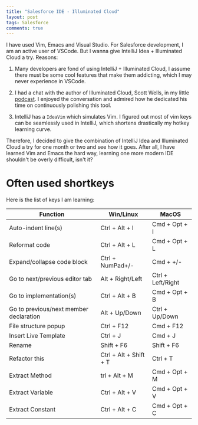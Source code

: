 ```yaml
---
title: "Salesforce IDE - Illuminated Cloud"
layout: post
tags: Salesforce
comments: true
---
```


I have used Vim, Emacs and Visual Studio. For Salesforce development, I am an active user of VSCode. But I wanna give IntelliJ Idea + Illuminated Cloud a try. Reasons:

1. Many developers are fond of using IntelliJ + Illuminated Cloud, I assume there must be some cool features that make them addicting, which I may never experience in VSCode.

2. I had a chat with the author of Illuminated Cloud, Scott Wells, in my little [podcast](http://salesforceway.com). I enjoyed the conversation and admired how he dedicated his time on continuously polishing this tool.

3. IntelliJ has a `IdeaVim` which simulates Vim. I figured out most of vim keys can be seamlessly used in IntelliJ, which shortens drastically my hotkey learning curve.

Therefore, I decided to give the combination of IntelliJ Idea and Illuminated Cloud a try for one month or two and see how it goes. After all, I have learned Vim and Emacs the hard way, learning one more modern IDE shouldn't be overly difficult, isn't it?

# Often used shortkeys

Here is the list of keys I am learning:

| Function | Win/Linux | MacOS |
| --- | --- | ---|
| Auto-indent line(s) | Ctrl + Alt + I | Cmd + Opt + I |
| Reformat code | Ctrl + Alt + L | Cmd + Opt +  L|
| Expand/collapse code block | Ctrl + NumPad+/- | Cmd + +/-|
|Go to next/previous editor tab|Alt + Right/Left|Ctrl + Left/Right|
|Go to implementation(s)|Ctrl + Alt + B |Cmd + Opt + B|
|Go to previous/next member declaration|Alt + Up/Down |Ctrl + Up/Down|
|File structure popup|Ctrl + F12 |Cmd + F12|
|Insert Live Template|Ctrl + J|Cmd + J|
|Rename|Shift + F6|Shift + F6|
|Refactor this|Ctrl + Alt + Shift + T |Ctrl + T|
|Extract Method	|trl + Alt + M |Cmd + Opt + M|
|Extract Variable|Ctrl + Alt + V |Cmd + Opt + V|
|Extract Constant |Ctrl + Alt + C |Cmd + Opt + C|
